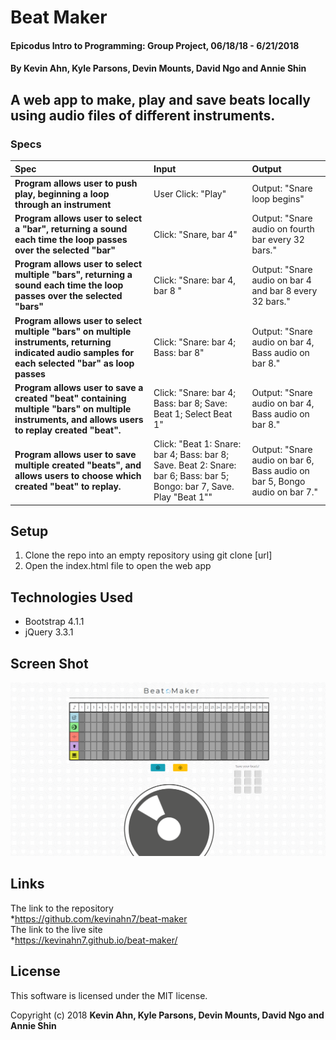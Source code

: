 # Beat Maker

#### Epicodus Intro to Programming: Group Project, 06/18/18 - 6/21/2018

#### By Kevin Ahn, Kyle Parsons, Devin Mounts, David Ngo and Annie Shin

## A web app to make, play and save beats locally using audio files of different instruments.

### Specs
| Spec | Input | Output |
| :-------------     | :------------- | :------------- |
| **Program allows user to push play, beginning a loop through an instrument**| User Click: "Play" | Output: "Snare loop begins" |
| **Program allows user to select a "bar", returning a sound each time the loop passes over the selected "bar"** | Click: "Snare, bar 4" | Output: "Snare audio on fourth bar every 32 bars." |
| **Program allows user to select multiple "bars", returning a sound each time the loop passes over the selected "bars"** | Click: "Snare: bar 4, bar 8 " | Output: "Snare audio on bar 4 and bar 8 every 32 bars." |
| **Program allows user to select multiple "bars" on multiple instruments, returning indicated audio samples for each selected "bar" as loop passes** | Click: "Snare: bar 4; Bass: bar 8" | Output: "Snare audio on bar 4, Bass audio on bar 8." |
| **Program allows user to save a created "beat" containing multiple "bars" on multiple instruments, and allows users to replay created "beat".** | Click: "Snare: bar 4; Bass: bar 8; Save: Beat 1; Select Beat 1" | Output: "Snare audio on bar 4, Bass audio on bar 8." |
| **Program allows user to save multiple created "beats", and allows users to choose which created "beat" to replay.** | Click: "Beat 1: Snare: bar 4; Bass: bar 8; Save. Beat 2: Snare: bar 6; Bass: bar 5; Bongo: bar 7, Save. Play "Beat 1"" | Output: "Snare audio on bar 6, Bass audio on bar 5, Bongo audio on bar 7." |

## Setup

1. Clone the repo into an empty repository using git clone [url]
2. Open the index.html file to open the web app

## Technologies Used

* Bootstrap 4.1.1
* jQuery 3.3.1

## Screen Shot
![Screen shot of the web app](img/screen-shot.PNG)

## Links

The link to the repository  
*https://github.com/kevinahn7/beat-maker  
The link to the live site  
*https://kevinahn7.github.io/beat-maker/  

## License

This software is licensed under the MIT license.

Copyright (c) 2018 **Kevin Ahn, Kyle Parsons, Devin Mounts, David Ngo and Annie Shin**
